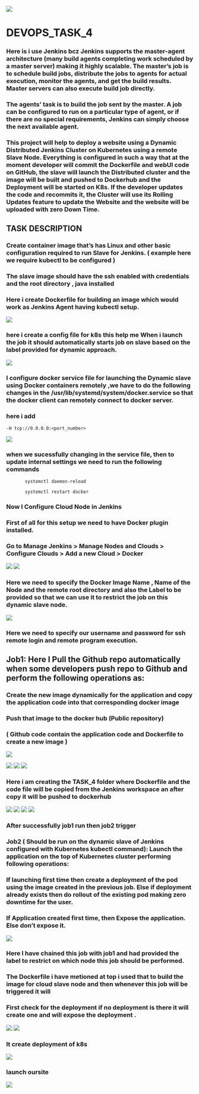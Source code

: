 ![](https://jakubbujny.files.wordpress.com/2019/09/1_l_mvklg3r7vcc6agt53w_a.png?w=883)

# DEVOPS_TASK_4
### Here is i use Jenkins bcz Jenkins supports the master-agent architecture (many build agents completing work scheduled by a master server) making it highly scalable. The master’s job is to schedule build jobs, distribute the jobs to agents for actual execution, monitor the agents, and get the build results. Master servers can also execute build job directly.

### The agents’ task is to build the job sent by the master. A job can be configured to run on a particular type of agent, or if there are no special requirements, Jenkins can simply choose the next available agent.

### This project will help to deploy a website using a Dynamic Distributed Jenkins Cluster on Kubernetes using a remote Slave Node. Everything is configured in such a way that at the moment developer will commit the Dockerfile and webUI code on GitHub, the slave will launch the Distributed cluster and the image will be built and pushed to Dockerhub and the Deployment will be started on K8s. If the developer updates the code and recommits it, the Cluster will use its Rolling Updates feature to update the Website and the website will be uploaded with zero Down Time.

## TASK DESCRIPTION

### Create container image that’s has Linux and other basic configuration required to run Slave for Jenkins. ( example here we require kubectl to be configured ) 


### The slave image should have the ssh enabled with credentials and the root directory , java installed

### Here i create Dockerfile for building an image which would work as Jenkins Agent having kubectl setup.
![](images/dockerfile.jpg)
### here i create a config file for k8s this help me  When i launch the job it should automatically starts job on slave based on the label provided for dynamic approach.
![](images/config.jpg)


### I configure docker service file for launching the Dynamic slave using Docker containers remotely ,we have to do the following changes in the /usr/lib/systemd/system/docker.service so that the docker client can remotely connect to docker server.
### here i add 
```
-H tcp://0.0.0.0:<port_number>
```

![](images/docker-service.jpg)

### when we sucessfully changing in the service file, then  to update internal settings we need to run the following commands
```
       systemctl daemon-reload

       systemctl restart docker 
```
### Now I Configure Cloud Node  in Jenkins
### First of all for this setup we need to have Docker plugin installed. 

### Go to Manage Jenkins > Manage Nodes and Clouds > Configure Clouds > Add a new Cloud > Docker

![](images/cloud-config.jpg)
![](images/cloud-config1.jpg)


### Here we need to specify the Docker Image Name , Name of the Node and the remote root directory and also the Label to be provided so that we can use it to restrict the job on this dynamic slave node.



![](images/cloud-config2.jpg)

### Here we need to specify our username and password for ssh remote login and remote program execution.

## Job1: Here I Pull the Github repo automatically when some developers push repo to Github and perform the following operations as:

### Create the new image dynamically for the application and copy the application code into that corresponding docker image

### Push that image to the docker hub (Public repository) 
### ( Github code contain the application code and Dockerfile to create a new image )
![](images/dockerfile-httpd.jpg)

![](images/Task1.jpg)
![](images/Task2.jpg)
![](images/Task3.jpg)
### Here i am creating the TASK_4 folder where Dockerfile and the code file will be copied from the Jenkins workspace an after copy it will be pushed to dockerhub 

![](images/Task5.jpg)
![](images/Task6.jpg)
![](images/Task7.jpg)
![](images/Task8.jpg)
### After successfully job1 run then job2 trigger
### Job2 ( Should be run on the dynamic slave of Jenkins configured with Kubernetes kubectl command): Launch the application on the top of Kubernetes cluster performing following operations:

### If launching first time then create a deployment of the pod using the image created in the previous job. Else if deployment already exists then do rollout of the existing pod making zero downtime for the user.

###  If Application created first time, then Expose the application. Else don’t expose it.

![](images/Task4.jpg)

### Here I have chained this job with job1 and had provided the label to restrict on which node this job should be performed.

### The Dockerfile i have metioned at top i used that to build the image for cloud slave node and then whenever this job will be triggered it will

### First check for the deployment if no deployment is there it will create one  and will expose the deployment .
![](images/tasl10.jpg)
![](images/tasl11.jpg)
### It create deployment of k8s 
![](images/deploy.jpg)
### launch oursite
![](images/website.jpg)

